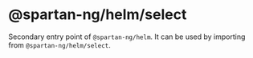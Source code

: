 # @spartan-ng/helm/select

Secondary entry point of `@spartan-ng/helm`. It can be used by importing from `@spartan-ng/helm/select`.
